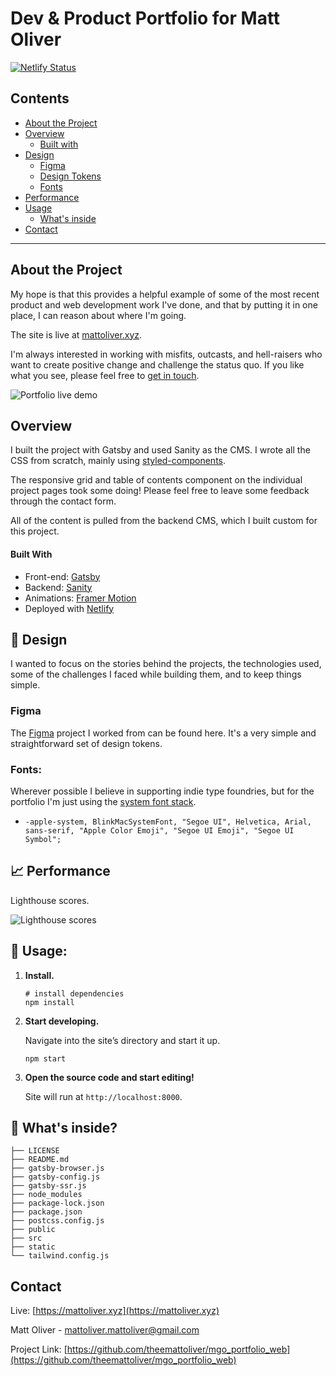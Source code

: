<!-- START -->
Dev & Product Portfolio for Matt Oliver
=============================

[![Netlify Status](https://api.netlify.com/api/v1/badges/44da42bc-8204-4758-8dbd-3e1c3f64cb35/deploy-status)](https://app.netlify.com/sites/adoring-bohr-7062c0/deploys)

<!-- TABLE OF CONTENTS -->
## Contents
- [About the Project](#about-the-project)
- [Overview](#overview)
    - [Built with](#builtwith)
- [Design](#design)
    - [Figma](#figma)
    - [Design Tokens](#designtokens)
    - [Fonts](#fonts)
- [Performance](#performance)
- [Usage](#usage)
    - [What's inside](#whats-inside)
- [Contact](#contact)


---
<!-- ABOUT THE PROJECT -->
## About the Project
My hope is that this provides a helpful example of some of the most recent product and web development work I've done, and that by putting it in one place, I can reason about where I'm going.

The site is live at [mattoliver.xyz](https://mattoliver.xyz).

I'm always interested in working with misfits, outcasts, and hell-raisers who want to create positive change and challenge the status quo. If you like what you see, please feel free to [get in touch](mailto:mattoliver.mattoliver@gmail.com).

![Portfolio live demo](https://media.giphy.com/media/VTOboMkw08z5BXfAaP/giphy.gif?cid=790b7611ba3c73f2aae15eb497c53abf76033ee28c8139d6&rid=giphy.gif&ct=g)


## Overview
I built the project with Gatsby and used Sanity as the CMS. I wrote all the CSS from scratch, mainly using [styled-components](https://styled-components.com/).

The responsive grid and table of contents component on the individual project pages took some doing! Please feel free to leave some feedback through the contact form.

All of the content is pulled from the backend CMS, which I built custom for this project.

#### Built With

* Front-end: [Gatsby](https://gatsbyjs.org)
* Backend: [Sanity](https://sanity.io)
* Animations: [Framer Motion](https://www.framer.com/motion/)
* Deployed with [Netlify](https://netlify.com)


<!-- DESIGN -->
## 📌 Design
I wanted to focus on the stories behind the projects, the technologies used, some of the challenges I faced while building them, and to keep things simple.

### Figma

The [Figma](https://www.figma.com/file/U7LRjFK3yqItc2eJe7cPdM/Oliver-Portfolio-2021?node-id=0%3A1) project I worked from can be found here. It's a very simple and straightforward set of design tokens.


### Fonts:

Wherever possible I believe in supporting indie type foundries, but for the portfolio I'm just using the [system font stack](https://systemfontstack.com/). 

- `-apple-system, BlinkMacSystemFont, "Segoe UI", Helvetica, Arial, sans-serif, "Apple Color Emoji", "Segoe UI Emoji", "Segoe UI Symbol";`


## 📈 Performance

Lighthouse scores. 

![Lighthouse scores](https://media.giphy.com/media/xsFI8ZHYL3SbDxgMKo/giphy.gif)


## 🚀 Usage:

1.  **Install.**

    ```shell
    # install dependencies
    npm install
    ```

1.  **Start developing.**

    Navigate into the site’s directory and start it up.

    ```shell
    npm start
    ```

1.  **Open the source code and start editing!**

    Site will run at `http://localhost:8000`.

## 🧐 What's inside?

```.
├── LICENSE
├── README.md
├── gatsby-browser.js
├── gatsby-config.js
├── gatsby-ssr.js
├── node_modules
├── package-lock.json
├── package.json
├── postcss.config.js
├── public
├── src
├── static
└── tailwind.config.js
```

<!-- CONTACT -->
## Contact

Live: [https://mattoliver.xyz](https://mattoliver.xyz)

Matt Oliver - [mattoliver.mattoliver@gmail.com](mattoliver.mattoliver@gmail.com)

Project Link: [https://github.com/theemattoliver/mgo_portfolio_web](https://github.com/theemattoliver/mgo_portfolio_web)

<!-- END -->